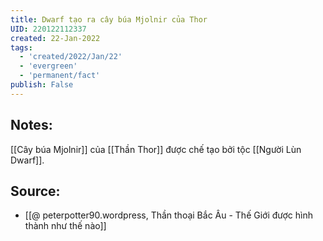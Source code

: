 ```yaml
---
title: Dwarf tạo ra cây búa Mjolnir của Thor
UID: 220122112337
created: 22-Jan-2022
tags:
  - 'created/2022/Jan/22'
  - 'evergreen'
  - 'permanent/fact'
publish: False
---
```

## Notes:
[[Cây búa Mjolnir]] của [[Thần Thor]] được chế tạo bởi tộc [[Người Lùn Dwarf]].

## Source:
- [[@ peterpotter90.wordpress, Thần thoại Bắc Âu - Thế Giới được hình thành như thế nào]]



